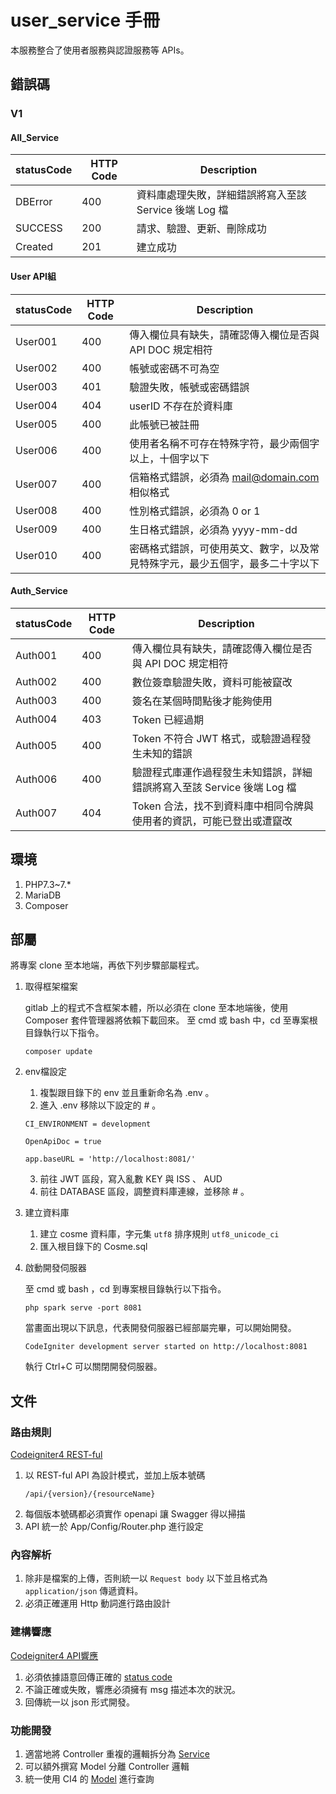 # user_service 手冊
本服務整合了使用者服務與認證服務等 APIs。

## 錯誤碼

### V1

#### All_Service
| statusCode | HTTP Code | Description |
| ----------- | --------- | ----------- |
| DBError | 400 | 資料庫處理失敗，詳細錯誤將寫入至該 Service 後端 Log 檔 |
| SUCCESS | 200 | 請求、驗證、更新、刪除成功 |
| Created | 201 | 建立成功 |

#### User API組

| statusCode | HTTP Code | Description |
| ----------- | --------- | ----------- |
| User001 | 400 | 傳入欄位具有缺失，請確認傳入欄位是否與 API DOC 規定相符 |
| User002 | 400 | 帳號或密碼不可為空 |
| User003 | 401 | 驗證失敗，帳號或密碼錯誤 |
| User004 | 404 | userID 不存在於資料庫 |
| User005 | 400 | 此帳號已被註冊 |
| User006 | 400 | 使用者名稱不可存在特殊字符，最少兩個字以上，十個字以下 |
| User007 | 400 | 信箱格式錯誤，必須為 mail@domain.com 相似格式 |
| User008 | 400 | 性別格式錯誤，必須為 0 or 1 |
| User009 | 400 | 生日格式錯誤，必須為 yyyy-mm-dd |
| User010 | 400 | 密碼格式錯誤，可使用英文、數字，以及常見特殊字元，最少五個字，最多二十字以下 |

#### Auth_Service

| statusCode | HTTP Code | Description |
| ----------- | --------- | ----------- |
| Auth001 | 400 | 傳入欄位具有缺失，請確認傳入欄位是否與 API DOC 規定相符 |
| Auth002 | 400 | 數位簽章驗證失敗，資料可能被竄改 |
| Auth003 | 400 | 簽名在某個時間點後才能夠使用 |
| Auth004 | 403 | Token 已經過期 |
| Auth005 | 400 | Token 不符合 JWT 格式，或驗證過程發生未知的錯誤 |
| Auth006 | 400 | 驗證程式庫運作過程發生未知錯誤，詳細錯誤將寫入至該 Service 後端 Log 檔 |
| Auth007 | 404 | Token 合法，找不到資料庫中相同令牌與使用者的資訊，可能已登出或遭竄改|


## 環境

1. PHP7.3~7.*
2. MariaDB
3. Composer

## 部屬

將專案 clone 至本地端，再依下列步驟部屬程式。

1. 取得框架檔案

    gitlab 上的程式不含框架本體，所以必須在 clone 至本地端後，使用 Composer 套件管理器將依賴下載回來。
    至 cmd 或 bash 中，cd 至專案根目錄執行以下指令。
    ```
    composer update
    ```

2. env檔設定

    1. 複製跟目錄下的 env 並且重新命名為 .env 。
    2. 進入 .env 移除以下設定的 # 。
    ```
    CI_ENVIRONMENT = development
    ```
    ```
    OpenApiDoc = true
    ```
    ```
    app.baseURL = 'http://localhost:8081/'
    ```
    3. 前往 JWT 區段，寫入亂數 KEY 與 ISS 、 AUD
    4. 前往 DATABASE 區段，調整資料庫連線，並移除 # 。

3. 建立資料庫
    1. 建立 cosme 資料庫，字元集 `utf8` 排序規則 `utf8_unicode_ci`
    2. 匯入根目錄下的 Cosme.sql
4. 啟動開發伺服器 

    至 cmd 或 bash ，cd 到專案根目錄執行以下指令。
    ```
    php spark serve -port 8081
    ```
    當畫面出現以下訊息，代表開發伺服器已經部屬完畢，可以開始開發。
    ```
    CodeIgniter development server started on http://localhost:8081
    ```
    執行 Ctrl+C 可以關閉開發伺服器。

## 文件

### 路由規則 

[Codeigniter4 REST-ful](https://codeigniter.tw/userguide/incoming/restful.html)

1. 以 REST-ful API 為設計模式，並加上版本號碼
    ```
    /api/{version}/{resourceName}
    ```
2. 每個版本號碼都必須實作 openapi 讓 Swagger 得以掃描
3. API 統一於 App/Config/Router.php 進行設定

### 內容解析
1. 除非是檔案的上傳，否則統一以 `Request body` 以下並且格式為 `application/json` 傳遞資料。
2. 必須正確運用 Http 動詞進行路由設計

### 建構響應
[Codeigniter4 API響應](https://codeigniter.tw/userguide/outgoing/api_responses.html)
1. 必須依據語意回傳正確的 [status code](https://developer.mozilla.org/zh-TW/docs/Web/HTTP/Status)
2. 不論正確或失敗，響應必須擁有 msg 描述本次的狀況。
3. 回傳統一以 json 形式開發。 

### 功能開發

1. 適當地將 Controller 重複的邏輯拆分為 [Service](https://codeigniter.tw/userguide/concepts/services.html)
2. 可以額外撰寫 Model 分離 Controller 邏輯
3. 統一使用 CI4 的 [Model](https://codeigniter.tw/userguide/models/model.html) 進行查詢
